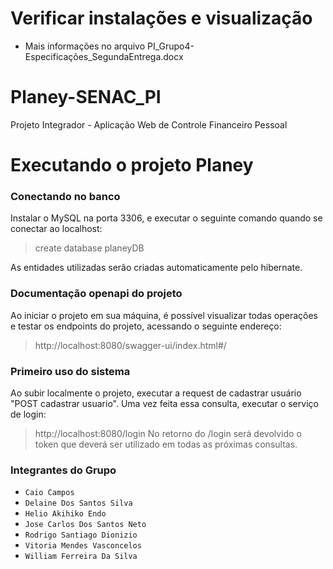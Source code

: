 # Verificar instalações e visualização
 - Mais informações no arquivo PI_Grupo4-Especificações_SegundaEntrega.docx
 
# Planey-SENAC_PI
Projeto Integrador - Aplicação Web de Controle Financeiro Pessoal

# Executando o projeto Planey

### Conectando no banco
Instalar o MySQL na porta 3306, e executar o seguinte comando quando se conectar ao localhost:
> create database planeyDB

As entidades utilizadas serão criadas automaticamente pelo hibernate.

### Documentação openapi do projeto
Ao iniciar o projeto em sua máquina, é possível visualizar todas operações e testar os endpoints do projeto, acessando o seguinte endereço:
> http://localhost:8080/swagger-ui/index.html#/

### Primeiro uso do sistema
Ao subir localmente o projeto, executar a request de cadastrar usuário "POST cadastrar usuario".
Uma vez feita essa consulta, executar o serviço de login:
> http://localhost:8080/login
No retorno do /login será devolvido o token que deverá ser utilizado em todas as próximas consultas.

### Integrantes do Grupo

- `Caio Campos`
- `Delaine Dos Santos Silva`
- `Helio Akihiko Endo`
- `Jose Carlos Dos Santos Neto`
- `Rodrigo Santiago Dionizio`
- `Vitoria Mendes Vasconcelos`
- `William Ferreira Da Silva`
